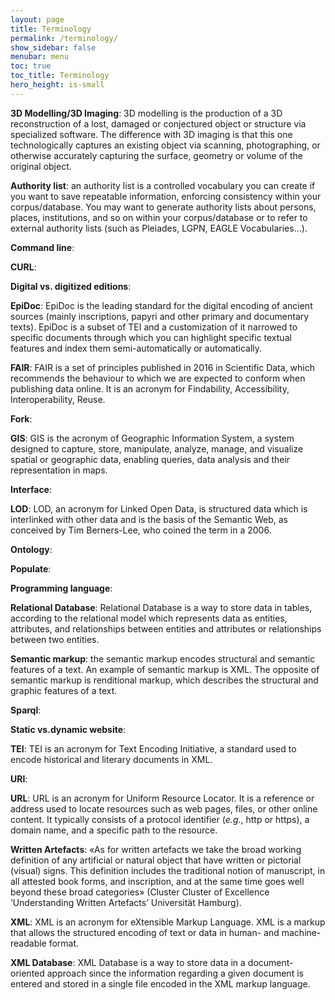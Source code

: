 ```yaml
---
layout: page
title: Terminology
permalink: /terminology/
show_sidebar: false
menubar: menu
toc: true
toc_title: Terminology
hero_height: is-small
---
```


**3D Modelling/3D Imaging**: 3D modelling is the production of a 3D reconstruction of a lost, damaged or conjectured object or structure via specialized software. The difference with 3D imaging is that this one technologically captures an existing object via scanning, photographing, or otherwise accurately capturing the surface, geometry or volume of the original object.

**Authority list**: an authority list is a controlled vocabulary you can create if you want to save repeatable information, enforcing consistency within your corpus/database. You may want to generate authority lists about persons, places, institutions, and so on within your corpus/database or to refer to external authority lists (such as Pleiades, LGPN, EAGLE Vocabularies…).

**Command line**:

**CURL**:

**Digital vs. digitized editions**:

**EpiDoc**: EpiDoc is the leading standard for the digital encoding of ancient sources (mainly inscriptions, papyri and other primary and documentary texts). EpiDoc is a subset of TEI and a customization of it narrowed to specific documents through which you can highlight specific textual features and index them semi-automatically or automatically.

**FAIR**: FAIR is a set of principles published in 2016 in Scientific Data, which recommends the behaviour to which we are expected to conform when publishing data online. It is an acronym for Findability, Accessibility, Interoperability, Reuse.

**Fork**:

**GIS**: GIS is the acronym of Geographic Information System, a system designed to capture, store, manipulate, analyze, manage, and visualize spatial or geographic data, enabling queries, data analysis and their representation in maps.

**Interface**:

**LOD**: LOD, an acronym for Linked Open Data, is structured data which is interlinked with other data and is the basis of the Semantic Web, as conceived by Tim Berners-Lee, who coined the term in a 2006.

**Ontology**:

**Populate**:

**Programming language**:

**Relational Database**: Relational Database is a way to store data in tables, according to the relational model which represents data as entities, attributes, and relationships between entities and attributes or relationships between two entities.

**Semantic markup**: the semantic markup encodes structural and semantic features of a text. An example of semantic markup is XML. The opposite of semantic markup is renditional markup, which describes the structural and graphic features of a text.

**Sparql**:

**Static vs.dynamic website**:

**TEI**: TEI is an acronym for Text Encoding Initiative, a standard used to encode historical and literary documents in XML.

**URI**:

**URL**: URL is an acronym for Uniform Resource Locator. It is a reference or address used to locate resources such as web pages, files, or other online content. It typically consists of a protocol identifier (_e.g._, http or https), a domain name, and a specific path to the resource.

**Written Artefacts**: «As for written artefacts we take the broad working definition of any artificial or natural object that have written or pictorial (visual) signs. This definition includes the traditional notion of manuscript, in all attested book forms, and inscription, and at the same time goes well beyond these broad categories» (Cluster Cluster of Excellence ‘Understanding Written Artefacts’ Universität Hamburg). 

**XML**: XML is an acronym for eXtensible Markup Language. XML is a markup that allows the structured encoding of text or data in human- and machine-readable format.

**XML Database**: XML Database is a way to store data in a document-oriented approach since the information regarding a given document is entered and stored in a single file encoded in the XML markup language.



